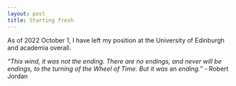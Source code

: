 ```yaml
---
layout: post
title: Starting fresh
---
```


As of 2022 October 1, I have left my position at the University of Edinburgh and academia overall.

*“This wind, it was not the ending. There are no endings, and never will be endings, to the turning of the Wheel of Time. But it was* an *ending.”* - Robert Jordan